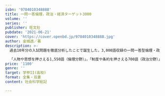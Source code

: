 ```yaml
---
isbn: '9784010348888'
title: 一問一答倫理，政治・経済ターゲット3000
volume: ''
series: ''
publisher: 旺文社
pubdate: '2021-06-21'
cover: 'https://cover.openbd.jp/9784010348888.jpg'
author: 金城透／著
description: >-
  過去10年分の入試問題を徹底分析したことで誕生した，3,000語収録の一問一答型倫理・政経問題集です。

  「人物や思想を押さえる1,550語（倫理分野）」，「制度や条約を押さえる700語（政治分野）」，「経済の仕組みを押さえる750語（経済分野）」から構成されており，倫理，政治・経済で必要な知識を効率的にインプットできます。また，倫理分野と政治・経済分野の片方で出てくる単元か，両方で必要となる単元か分かるようになっており，倫理・政治経済のそれぞれの科目でも単独で学習可能で，かつ，倫理分野と政治・経済分野の知識を関連づけて効率的に学習できます。さらに深く理解するための「入試攻略のポイント」，基本的な入試の演習問題「入試問題にチャレンジ！」，実際の共通テスト問題「共通テスト問題にチャレンジ！」演習問題も掲載しています。
price: '1100'
genre: ''
target: 学参II(高校)
format: 全集・双書
content: 社会科学総記

---
```

